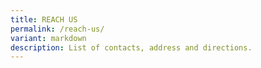 ```yaml
---
title: REACH US
permalink: /reach-us/
variant: markdown
description: List of contacts, address and directions.
---
```

